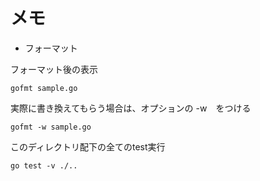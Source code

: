 # メモ

- フォーマット

フォーマット後の表示

```bash=
gofmt sample.go
```

実際に書き換えてもらう場合は、オプションの -w　をつける

```bash=
gofmt -w sample.go
```

このディレクトリ配下の全てのtest実行
```bach=
go test -v ./..
```
